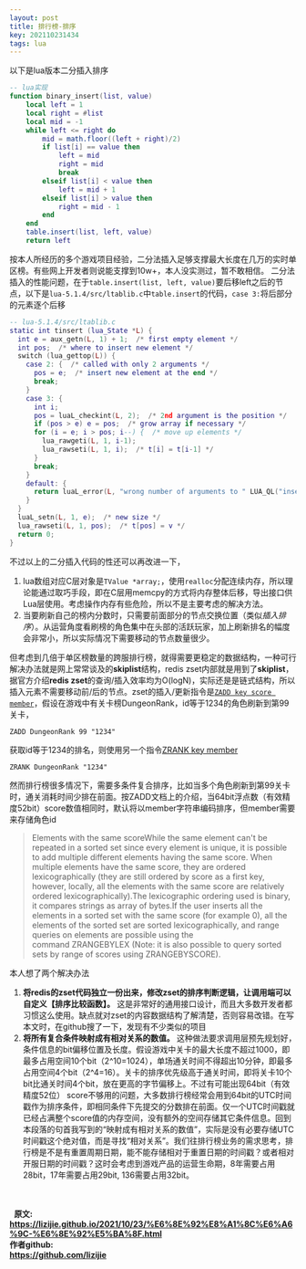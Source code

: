 ```yaml
---
layout: post
title: 排行榜-排序
key: 202110231434
tags: lua
---
```



以下是lua版本二分插入排序
```lua
-- lua实现
function binary_insert(list, value)
    local left = 1
    local right = #list
    local mid = -1
    while left <= right do
        mid = math.floor((left + right)/2)
        if list[i] == value then
            left = mid
            right = mid
            break
        elseif list[i] < value then
            left = mid + 1
        elseif list[i] > value then
            right = mid - 1
        end
    end
    table.insert(list, left, value)
    return left
```
按本人所经历的多个游戏项目经验，二分法插入足够支撑最大长度在几万的实时单区榜。有些网上开发者则说能支撑到10w+，本人没实测过，暂不敢相信。
二分法插入的性能问题，在于`table.insert(list, left, value)`要后移left之后的节点，以下是`lua-5.1.4/src/ltablib.c`中`table.insert`的代码，`case 3:`将后部分的元素逐个后移
```lua
-- lua-5.1.4/src/ltablib.c
static int tinsert (lua_State *L) {
  int e = aux_getn(L, 1) + 1;  /* first empty element */
  int pos;  /* where to insert new element */
  switch (lua_gettop(L)) {
    case 2: {  /* called with only 2 arguments */
      pos = e;  /* insert new element at the end */
      break;
    }
    case 3: {
      int i;
      pos = luaL_checkint(L, 2);  /* 2nd argument is the position */
      if (pos > e) e = pos;  /* grow array if necessary */
      for (i = e; i > pos; i--) {  /* move up elements */
        lua_rawgeti(L, 1, i-1);
        lua_rawseti(L, 1, i);  /* t[i] = t[i-1] */
      }
      break;
    }
    default: {
      return luaL_error(L, "wrong number of arguments to " LUA_QL("insert"));
    }
  }
  luaL_setn(L, 1, e);  /* new size */
  lua_rawseti(L, 1, pos);  /* t[pos] = v */
  return 0;
}
```
不过以上的二分插入代码的性还可以再改进一下，
1. lua数组对应C层对象是`TValue *array;`，使用`realloc`分配连续内存，所以理论能通过取巧手段，即在C层用memcpy的方式将内存整体后移，导出接口供Lua层使用。考虑操作内存有些危险，所以不是主要考虑的解决方法。
2. 当要刷新自己的榜内分数时，只需要前面部分的节点交换位置（类似*插入排序*）。从运营角度看刷榜的角色集中在头部的活跃玩家，加上刷新排名的幅度会非常小，所以实际情况下需要移动的节点数量很少。

但考虑到几倍于单区榜数量的跨服排行榜，就得需要更稳定的数据结构，一种可行解决办法就是网上常常谈及的**skiplist**结构，redis zset内部就是用到了**skiplist**，据官方介绍**redis zset**的查询/插入效率均为O(logN)，实际还是是链式结构，所以插入元素不需要移动前/后的节点。zset的插入/更新指令是[`ZADD key score member`](https://redis.io/commands/zadd)，假设在游戏中有关卡榜DungeonRank，id等于1234的角色刷新到第99关卡，
```
ZADD DungeonRank 99 "1234"
```
获取id等于1234的排名，则使用另一个指令[ZRANK key member](https://redis.io/commands/zrank)
```
ZRANK DungeonRank "1234"
```
然而排行榜很多情况下，需要多条件复合排序，比如当多个角色刷新到第99关卡时，通关消耗时间少排在前面。按ZADD文档上的介绍，当64bit浮点数（有效精度52bit）score数值相同时，默认将以member字符串编码排序，但member需要来存储角色id
>Elements with the same scoreWhile the same element can't be repeated in a sorted set since every element is unique, it is possible to add multiple different elements having the same score. When multiple elements have the same score, they are ordered lexicographically (they are still ordered by score as a first key, however, locally, all the elements with the same score are relatively ordered lexicographically).The lexicographic ordering used is binary, it compares strings as array of bytes.If the user inserts all the elements in a sorted set with the same score (for example 0), all the elements of the sorted set are sorted lexicographically, and range queries on elements are possible using the command ZRANGEBYLEX (Note: it is also possible to query sorted sets by range of scores using ZRANGEBYSCORE).

本人想了两个解决办法
1. **将redis的zset代码独立一份出来，修改zset的排序判断逻辑，让调用端可以自定义【排序比较函数】。** 这是非常好的通用接口设计，而且大多数开发者都习惯这么使用。缺点就对zset的内容数据结构了解清楚，否则容易改错。在写本文时，在github搜了一下，发现有不少类似的项目
2. **将所有复合条件映射成有相对关系的数值。** 这种做法要求调用层预先规划好，条件信息的bit偏移位置及长度。假设游戏中关卡的最大长度不超过1000，即最多占用空间10个bit（2^10=1024），单场通关时间不得超出10分钟，即最多占用空间4个bit（2^4=16）。关卡的排序优先级高于通关时间，即将关卡10个bit比通关时间4个bit，放在更高的字节偏移上。不过有可能出现64bit（有效精度52位） score不够用的问题，大多数排行榜经常会用到64bit的UTC时间戳作为排序条件，即相同条件下先提交的分数排在前面。仅一个UTC时间戳就已经占满整个score值的内存空间，没有额外的空间存储其它条件信息。回到本段落的句首我写到的“映射成有相对关系的数值”，实际是没有必要存储UTC时间戳这个绝对值，而是寻找“相对关系”。我们往排行榜业务的需求思考，排行榜是不是有重置周期日期，能不能存储相对于重置日期的时间戳？或者相对开服日期的时间戳？这时会考虑到游戏产品的运营生命期，8年需要占用28bit，17年需要占用29bit, 136需要占用32bit。

<br>  
<br>  
<b>原文:<br>
<https://lizijie.github.io/2021/10/23/%E6%8E%92%E8%A1%8C%E6%A6%9C-%E6%8E%92%E5%BA%8F.html>
<br>
作者github:<br>
<https://github.com/lizijie>
</b>

